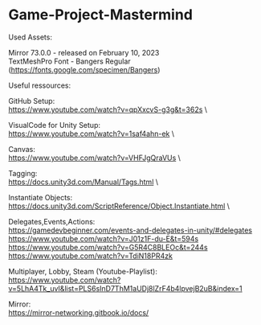 # Game-Project-Mastermind

Used Assets:

Mirror 73.0.0 - released on February 10, 2023 \
TextMeshPro Font - Bangers Regular (https://fonts.google.com/specimen/Bangers)

Useful ressources:

GitHub Setup: \
https://www.youtube.com/watch?v=qpXxcvS-g3g&t=362s \

VisualCode for Unity Setup: \
https://www.youtube.com/watch?v=1saf4ahn-ek \

Canvas: \
https://www.youtube.com/watch?v=VHFJgQraVUs \

Tagging: \
https://docs.unity3d.com/Manual/Tags.html \

Instantiate Objects: \
https://docs.unity3d.com/ScriptReference/Object.Instantiate.html \

Delegates,Events,Actions: \
https://gamedevbeginner.com/events-and-delegates-in-unity/#delegates \
https://www.youtube.com/watch?v=J01z1F-du-E&t=594s \
https://www.youtube.com/watch?v=G5R4C8BLEOc&t=244s \
https://www.youtube.com/watch?v=TdiN18PR4zk 

Multiplayer, Lobby, Steam (Youtube-Playlist): \
https://www.youtube.com/watch?v=5LhA4Tk_uvI&list=PLS6sInD7ThM1aUDj8lZrF4b4lpvejB2uB&index=1

Mirror: \
https://mirror-networking.gitbook.io/docs/
